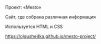Проект: «Mesto»

Сайт, где собрана различная информация

Используется HTML и CSS

https://olgushe4ka.github.io/mesto-project/
